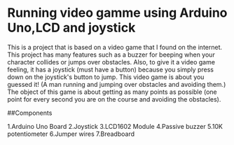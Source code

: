  # Running video gamme using Arduino Uno,LCD and joystick
 
 This is a project that is based on a video game that I found on the internet. This project has many features such as a buzzer for beeping when your character collides or jumps over obstacles. Also, to give it a video game feeling, it has a joystick (must have a button) because you simply press down on the joystick's button to jump. This video game is about you guessed it! (A man running and jumping over obstacles and avoiding them.) The object of this game is about getting as many points as possible (one point for every second you are on the course and avoiding the obstacles).


##Components


1.Arduino Uno Board
2.Joystick
3.LCD1602 Module
4.Passive buzzer
5.10K potentiometer
6.Jumper wires
7.Breadboard
